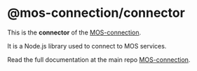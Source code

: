 # @mos-connection/connector

This is the **connector** of the [MOS-connection](https://github.com/nrkno/sofie-mos-connection).

It is a Node.js library used to connect to MOS services.

Read the full documentation at the main repo [MOS-connection](https://github.com/nrkno/sofie-mos-connection).
